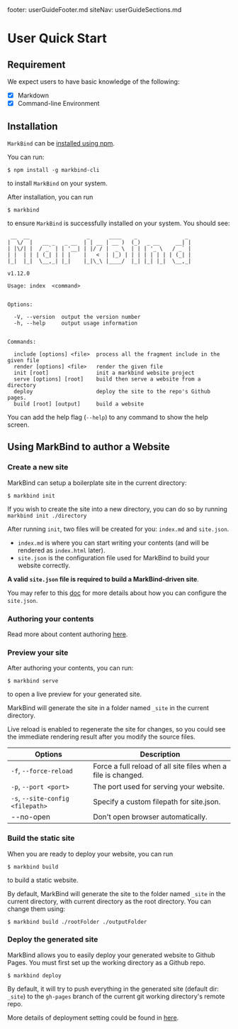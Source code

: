 <frontmatter>
  footer: userGuideFooter.md
  siteNav: userGuideSections.md
</frontmatter>

<include src="../common/header.md" />

<div class="website-content">

# User Quick Start

## Requirement

We expect users to have basic knowledge of the following:
- [x] Markdown
- [x] Command-line Environment

## Installation

`MarkBind` can be [installed using npm](https://www.npmjs.com/get-npm).

You can run:
```
$ npm install -g markbind-cli
```
to install `MarkBind` on your system.

After installation, you can run
```
$ markbind
```
to ensure `MarkBind` is successfully installed on your system. You should see:

```
 __  __                  _      ____    _               _
|  \/  |   __ _   _ __  | | __ | __ )  (_)  _ __     __| |
| |\/| |  / _` | | '__| | |/ / |  _ \  | | | '_ \   / _` |
| |  | | | (_| | | |    |   <  | |_) | | | | | | | | (_| |
|_|  |_|  \__,_| |_|    |_|\_\ |____/  |_| |_| |_|  \__,_|

v1.12.0

Usage: index  <command>


Options:

  -V, --version  output the version number
  -h, --help     output usage information


Commands:

  include [options] <file>  process all the fragment include in the given file
  render [options] <file>   render the given file
  init [root]               init a markbind website project
  serve [options] [root]    build then serve a website from a directory
  deploy                    deploy the site to the repo's Github pages.
  build [root] [output]     build a website
```

You can add the help flag (`--help`) to any command to show the help screen.

## Using MarkBind to author a Website

### Create a new site

MarkBind can setup a boilerplate site in the current directory:

```
$ markbind init
```

If you wish to create the site into a new directory, you can do so by running `markbind init ./directory`

After running `init`, two files will be created for you: `index.md` and `site.json`. 

- `index.md` is where you can start writing your contents (and will be rendered as `index.html` later). 
- `site.json` is the configuration file used for MarkBind to build your website correctly. 

**A valid `site.json` file is required to build a MarkBind-driven site**.

You may refer to this [doc](siteConfiguration.html) for more details about how you can configure the `site.json`.

### Authoring your contents

Read more about content authoring [here](contentAuthoring.html).

### Preview your site

After authoring your contents, you can run:

```
$ markbind serve
```

to open a live preview for your generated site.

MarkBind will generate the site in a folder named `_site` in the current directory.

Live reload is enabled to regenerate the site for changes, so you could see the immediate rendering result after you modify the source files.

| Options | Description |
|---|---|
| `-f`, `--force-reload` | Force a full reload of all site files when a file is changed. |
| `-p`, `--port <port>` | The port used for serving your website. |
| `-s`, `--site-config <filepath>` | Specify a custom filepath for site.json. |
| --no-open | Don't open browser automatically. |

### Build the static site

When you are ready to deploy your website, you can run

```
$ markbind build
```

to build a static website.

By default, MarkBind will generate the site to the folder named `_site` in the current directory, with current directory as the root directory. You can change them using:

```
$ markbind build ./rootFolder ./outputFolder
```

### Deploy the generated site

MarkBind allows you to easily deploy your generated website to Github Pages. You must first set up the working directory as a Github repo.

```
$ markbind deploy
```

By default, it will try to push everything in the generated site (default dir: `_site`) to the `gh-pages` branch of the current git working directory's remote repo.

More details of deployment setting could be found in [here](ghpagesDeployment.html).

</div>
